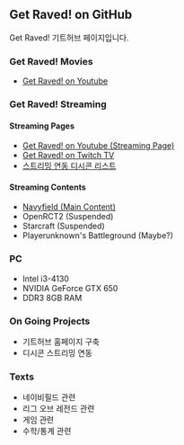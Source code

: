 ## Get Raved! on GitHub

Get Raved! 기트허브 페이지입니다.



### Get Raved! Movies

* [Get Raved! on Youtube](https://www.youtube.com/channel/UCddjChClpRKImlG8fepmypA)



### Get Raved! Streaming

#### Streaming Pages
* [Get Raved! on Youtube (Streaming Page)](https://www.youtube.com/channel/UCddjChClpRKImlG8fepmypA/live)
* [Get Raved! on Twitch TV](https://go.twitch.tv/trollingrave)
* [스트리밍 연동 디시콘 리스트](https://gist.githubusercontent.com/Get-Raved/57fbde60b5e19fcb31406d9cc0dc8600/raw/dccon_list.json)

#### Streaming Contents
* [Navyfield (Main Content)](http://navyfield.co.kr/main.asp)
* OpenRCT2 (Suspended)
* Starcraft (Suspended)
* Playerunknown's Battleground (Maybe?)



### PC

* Intel i3-4130
* NVIDIA GeForce GTX 650
* DDR3 8GB RAM



### On Going Projects

* 기트허브 홈페이지 구축
* 디시콘 스트리밍 연동



### Texts

* 네이비필드 관련
* 리그 오브 레전드 관련
* 게임 관련
* 수학/통계 관련
